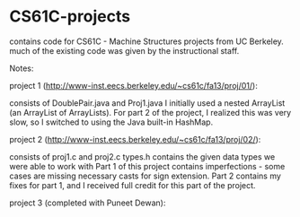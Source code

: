 CS61C-projects
==============

contains code for CS61C - Machine Structures projects from UC Berkeley. much of the existing code was given 
by the instructional staff.

Notes:

project 1 (http://www-inst.eecs.berkeley.edu/~cs61c/fa13/proj/01/):

consists of DoublePair.java and Proj1.java
I initially used a nested ArrayList (an ArrayList of ArrayLists).  For part 2 of the project, I realized this
was very slow, so I switched to using the Java built-in HashMap.  

project 2 (http://www-inst.eecs.berkeley.edu/~cs61c/fa13/proj/02/):

consists of proj1.c and proj2.c
types.h contains the given data types we were able to work with
Part 1 of this project contains imperfections - some cases are missing necessary casts for sign extension.
Part 2 contains my fixes for part 1, and I received full credit for this part of the project.

project 3 (completed with Puneet Dewan):

